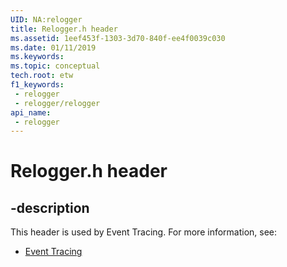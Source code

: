 ```yaml
---
UID: NA:relogger
title: Relogger.h header
ms.assetid: 1eef453f-1303-3d70-840f-ee4f0039c030
ms.date: 01/11/2019
ms.keywords: 
ms.topic: conceptual
tech.root: etw
f1_keywords:
 - relogger
 - relogger/relogger
api_name:
 - relogger
---
```


# Relogger.h header


## -description

This header is used by Event Tracing. For more information, see:

- [Event Tracing](../_etw/index.md)

